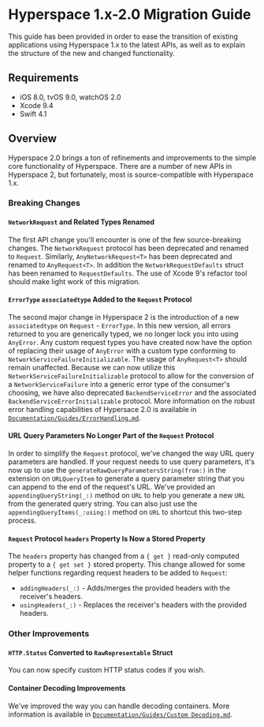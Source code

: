 # Hyperspace 1.x-2.0 Migration Guide

This guide has been provided in order to ease the transition of existing applications using Hyperspace 1.x to the latest APIs, as well as to explain the structure of the new and changed functionality.

## Requirements

- iOS 8.0, tvOS 9.0, watchOS 2.0
- Xcode 9.4
- Swift 4.1

## Overview

Hyperspace 2.0 brings a ton of refinements and improvements to the simple core functionality of Hyperspace. There are a number of new APIs in Hyperspace 2, but fortunately, most is source-compatible with Hyperspace 1.x.

### Breaking Changes

#### `NetworkRequest` and Related Types Renamed

The first API change you'll encounter is one of the few source-breaking changes. The `NetworkRequest` protocol has been deprecated and renamed to `Request`. Similarly, `AnyNetworkRequest<T>` has been deprecated and renamed to `AnyRequest<T>`. In addition the `NetworkRequestDefaults` struct has been renamed to `RequestDefaults`. The use of Xcode 9's refactor tool should make light work of this migration.

#### `ErrorType` `associatedtype` Added to the `Request` Protocol

The second major change in Hyperspace 2 is the introduction of a new `associatedtype` on `Request` - `ErrorType`. In this new version, all errors returned to you are generically typed, we no longer lock you into using `AnyError`. Any custom request types you have created now have the option of replacing their usage of `AnyError` with a custom type conforming to `NetworkServiceFailureInitializable`. The usage of `AnyRequest<T>` should remain unaffected. Because we can now utilize this `NetworkServiceFailureInitializable` protocol to allow for the conversion of a `NetworkServiceFailure` into a generic error type of the consumer's choosing, we have also deprecated `BackendServiceError` and the associated `BackendServiceErrorInitializable` protocol. More information on the robust error handling capabilities of Hypersace 2.0 is available in [`Documentation/Guides/ErrorHandling.md`](../Guides/ErrorHandling.md).

#### URL Query Parameters No Longer Part of the `Request` Protocol

In order to simplify the `Request` protocol, we've changed the way URL query parameters are handled. If your request needs to use query parameters, it's now up to use the `generateRawQueryParametersString(from:)` in the extension on `URLQueryItem` to generate a query parameter string that you can append to the end of the request's URL. We've provided an `appendingQueryString(_:)` method on `URL` to help you generate a new `URL` from the generated query string. You can also just use the `appendingQueryItems(_:using:)` method on `URL` to shortcut this two-step process. 

#### `Request` Protocol `headers` Property Is Now a Stored Property

The `headers` property has changed from a `{ get }` read-only computed property to a `{ get set }` stored property. This change allowed for some helper functions regarding request headers to be added to `Request`: 
* `addingHeaders(_:)` - Adds/merges the provided headers with the receiver's headers.
* `usingHeaders(_:)` - Replaces the receiver's headers with the provided headers.

### Other Improvements

#### `HTTP.Status` Converted to `RawRepresentable` Struct

You can now specify custom HTTP status codes if you wish.

#### Container Decoding Improvements

We've improved the way you can handle decoding containers. More information is available in [`Documentation/Guides/Custom Decoding.md`](../Guides/Custom%20Decoding.md).
